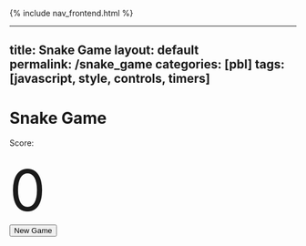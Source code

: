 
{% include nav_frontend.html %}

---
title: Snake Game
layout: default  
permalink: /snake_game
categories: [pbl]
tags: [javascript, style, controls, timers]
---
<html lang="en">
<head>
    <link rel="stylesheet" href="https://stackpath.bootstrapcdn.com/bootstrap/4.3.1/css/bootstrap.min.css" integrity="sha384-ggOyR0iXCbMQv3Xipma34MD+dH/1fQ784/j6cY/iJTQUOhcWr7x9JvoRxT2MZw1T" crossorigin="anonymous">
    <link rel="stylesheet" href="https://cdnjs.cloudflare.com/ajax/libs/font-awesome/4.7.0/css/font-awesome.min.css">
</head>


<body>


<body>
<h1> Snake Game  </h1>

Score: <div id="score">0</div>
<button onclick="new_game()" id="reload">New Game</button>
<canvas id="snakeboard" width="400" height="400"></canvas> <!-- sets up the board/dimension of the board -->

<!--formatting the format and design of the snake  board and the score -->
<!--future plans: add grids in the snakeboard-->
<style>
    #snakeboard {
        position: absolute;
        top: 40%;
        left: 69%;
        transform: translate(-50%, -50%);
    }
    #score {
        text-align: left;
        font-size: 100px;
    }
</style>
</body>
<!--code for the actual game -->
<script>
    const board_border = 'black'; /*setting up the color of the board and snake*/
    const board_background = "white";
    const snake_col = 'cyan';
    const snake_border = 'darkblue';
    let snake = [
        {x: 200, y: 200},
        {x: 190, y: 200},
        {x: 180, y: 200},
        {x: 170, y: 200},
        {x: 160, y: 200}
    ]
    let score = 0;
    let changing_direction = false;    /* True if changing direction*/
    let food_x;
    let food_y;
    let dx = 10; /* horizontal distance change */
    let dy = 0; /*vertical distance change */
    const snakeboard = document.getElementById("snakeboard"); /*get canvas element */
    const snakeboard_ctx = snakeboard.getContext("2d");
    /* start game*/
    main();
    gen_food();
    document.addEventListener("keydown", change_direction);
    // main function called repeatedly to keep the game running
    function main() { /*defining function main.*/
        if (has_game_ended()) return;
        changing_direction = false; /*if the player does not change the direction*/
        setTimeout(function onTick() {
            clear_board();
            drawFood();
            move_snake();
            drawSnake();
            // Repeat
            main();
        }, 100)
    }
    // draw a border around the canvas
    function clear_board() {
        //  Select the color to fill the drawing
        snakeboard_ctx.fillStyle = board_background;
        //  Select the colour for the border of the canvas
        snakeboard_ctx.strokestyle = board_border;
        // Draw a "filled" rectangle to cover end entire canvas
        snakeboard_ctx.fillRect(0, 0, snakeboard.width, snakeboard.height);
        // Draw a "border" around the entire canvas
        snakeboard_ctx.strokeRect(0, 0, snakeboard.width, snakeboard.height);
    }
    /*Draw the snake on the canvas*/
    function drawSnake() {
        snake.forEach(drawSnakePart)
    }
    /*creating food */
    function drawFood() {
        snakeboard_ctx.fillStyle = 'lightgreen';
        snakeboard_ctx.strokestyle = 'darkgreen';
        snakeboard_ctx.fillRect(food_x, food_y, 10, 10);
        snakeboard_ctx.strokeRect(food_x, food_y, 10, 10);
    }
    function drawSnakePart(snakePart) { /*draws the new boxes of snake, i.e. parts of snake*/
        snakeboard_ctx.fillStyle = snake_col; /*color of new part is the same as snake_col defined before*/
        snakeboard_ctx.strokestyle = snake_border; /*color of the border of new part is the same as snake_border defined before*/
        snakeboard_ctx.fillRect(snakePart.x, snakePart.y, 10, 10);
        /*fills in the new part with color + locate the color of the new part to the end of the snake*/
        snakeboard_ctx.strokeRect(snakePart.x, snakePart.y, 10, 10);
        /*draws a border aroudn the new part + locate the border to the end of the snake */
    }
    function new_game(){
        location.reload();
    }
    function has_game_ended() {
        for (let i = 4; i < snake.length; i++) {
            if (snake[i].x === snake[0].x && snake[i].y === snake[0].y) return true
            /* === means that the two things on both sides are of the same type and value*/
            /* && = and. both as to be true in order to return true */
        }
        const hitLeftWall = snake[0].x < 0;
        const hitRightWall = snake[0].x > snakeboard.width-20;
        const hitTopWall = snake[0].y < 0;
        const hitBottomWall = snake[0].y > snakeboard.height-20;
        return hitLeftWall || hitRightWall || hitTopWall || hitBottomWall
    }
    function random_food(min, max) {
        return Math.round((Math.random() * (max-min) + min) / 10) * 10;
    }
    function gen_food() {
        food_x = random_food(0, snakeboard.width - 10);
        /*generate random x-coord of food*/
        /*-10 so that it does not generate the x coord on where the wall is located at*/
        food_y = random_food(0, snakeboard.height - 10);
        /*generate random y-coord of food*/
        snake.forEach(function has_snake_eaten_food(part) {
            const has_eaten = part.x == food_x && part.y == food_y;
            if (has_eaten) gen_food();
        });
        /*if the food location is the snake location, generate new location*/
    }
    function change_direction(event) {
        const LEFT_KEY = 37;
        const RIGHT_KEY = 39;
        const UP_KEY = 38;
        const DOWN_KEY = 40;
        // Prevent the snake from reversing
        if (changing_direction) return;
        changing_direction = true; /*if the players changes direction */
        const keyPressed = event.keyCode;
        /*keyPressed stores information about which key is pressed*/
        const goingUp = dy === -10;
        const goingDown = dy === 10;
        const goingRight = dx === 10;
        const goingLeft = dx === -10;
        /*code above sets the value of each turn*/
        if (keyPressed === LEFT_KEY && !goingRight) {
            dx = -10;
            dy = 0;
        }
        /* if left key is pressed and the snake is not going right, then dx = -10 and dy = 0*/
        if (keyPressed === UP_KEY && !goingDown) {
            dx = 0;
            dy = -10;
        }
        /* if up key is pressed and the snake is not going down, then dx = 0 and dy = -10*/
        if (keyPressed === RIGHT_KEY && !goingLeft) {
            dx = 10;
            dy = 0;
        }
        /* if right key is pressed and the snake is not going left, then dx = 10 and dy = 0*/
        if (keyPressed === DOWN_KEY && !goingUp) {
            dx = 0;
            dy = 10;
        }
        /* if down key is pressed and the snake is not going up, then dx = 0 and dy = 10*/
    }
    function move_snake() {
        // Create the new Snake's head
        const head = {x: snake[0].x + dx, y: snake[0].y + dy};
        // Add the new head to the beginning of snake body
        snake.unshift(head);
        const has_eaten_food = snake[0].x === food_x && snake[0].y === food_y;
        if (has_eaten_food) {
            score += 10; /*add score*/
            document.getElementById('score').innerHTML = score; /*display score*/
            gen_food(); /*generate new food location*/
        } else {
            // Remove the last part of snake body
            snake.pop();
        }
    }
</script>





</body>


</html>
